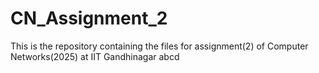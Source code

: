# CN_Assignment_2
This is the repository containing the files for assignment(2) of Computer Networks(2025) at IIT Gandhinagar
abcd
